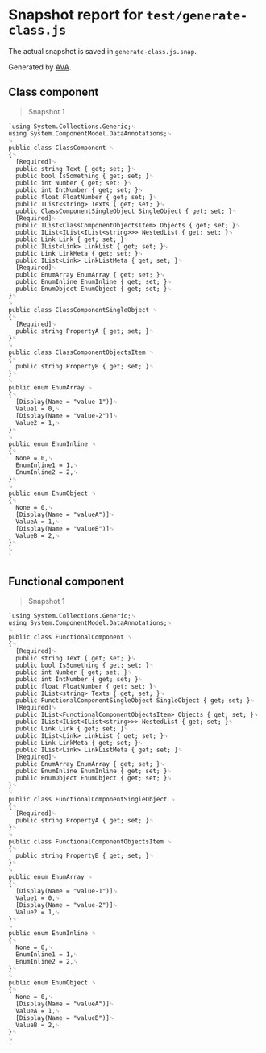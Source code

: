 # Snapshot report for `test/generate-class.js`

The actual snapshot is saved in `generate-class.js.snap`.

Generated by [AVA](https://ava.li).

## Class component

> Snapshot 1

    `using System.Collections.Generic;␊
    using System.ComponentModel.DataAnnotations;␊
    ␊
    public class ClassComponent ␊
    {␊
      [Required]␊
      public string Text { get; set; }␊
      public bool IsSomething { get; set; }␊
      public int Number { get; set; }␊
      public int IntNumber { get; set; }␊
      public float FloatNumber { get; set; }␊
      public IList<string> Texts { get; set; }␊
      public ClassComponentSingleObject SingleObject { get; set; }␊
      [Required]␊
      public IList<ClassComponentObjectsItem> Objects { get; set; }␊
      public IList<IList<IList<string>>> NestedList { get; set; }␊
      public Link Link { get; set; }␊
      public IList<Link> LinkList { get; set; }␊
      public Link LinkMeta { get; set; }␊
      public IList<Link> LinkListMeta { get; set; }␊
      [Required]␊
      public EnumArray EnumArray { get; set; }␊
      public EnumInline EnumInline { get; set; }␊
      public EnumObject EnumObject { get; set; }␊
    }␊
    ␊
    public class ClassComponentSingleObject ␊
    {␊
      [Required]␊
      public string PropertyA { get; set; }␊
    }␊
    ␊
    public class ClassComponentObjectsItem ␊
    {␊
      public string PropertyB { get; set; }␊
    }␊
    ␊
    public enum EnumArray ␊
    {␊
      [Display(Name = "value-1")]␊
      Value1 = 0,␊
      [Display(Name = "value-2")]␊
      Value2 = 1,␊
    }␊
    ␊
    public enum EnumInline ␊
    {␊
      None = 0,␊
      EnumInline1 = 1,␊
      EnumInline2 = 2,␊
    }␊
    ␊
    public enum EnumObject ␊
    {␊
      None = 0,␊
      [Display(Name = "valueA")]␊
      ValueA = 1,␊
      [Display(Name = "valueB")]␊
      ValueB = 2,␊
    }␊
    ␊
    `

## Functional component

> Snapshot 1

    `using System.Collections.Generic;␊
    using System.ComponentModel.DataAnnotations;␊
    ␊
    public class FunctionalComponent ␊
    {␊
      [Required]␊
      public string Text { get; set; }␊
      public bool IsSomething { get; set; }␊
      public int Number { get; set; }␊
      public int IntNumber { get; set; }␊
      public float FloatNumber { get; set; }␊
      public IList<string> Texts { get; set; }␊
      public FunctionalComponentSingleObject SingleObject { get; set; }␊
      [Required]␊
      public IList<FunctionalComponentObjectsItem> Objects { get; set; }␊
      public IList<IList<IList<string>>> NestedList { get; set; }␊
      public Link Link { get; set; }␊
      public IList<Link> LinkList { get; set; }␊
      public Link LinkMeta { get; set; }␊
      public IList<Link> LinkListMeta { get; set; }␊
      [Required]␊
      public EnumArray EnumArray { get; set; }␊
      public EnumInline EnumInline { get; set; }␊
      public EnumObject EnumObject { get; set; }␊
    }␊
    ␊
    public class FunctionalComponentSingleObject ␊
    {␊
      [Required]␊
      public string PropertyA { get; set; }␊
    }␊
    ␊
    public class FunctionalComponentObjectsItem ␊
    {␊
      public string PropertyB { get; set; }␊
    }␊
    ␊
    public enum EnumArray ␊
    {␊
      [Display(Name = "value-1")]␊
      Value1 = 0,␊
      [Display(Name = "value-2")]␊
      Value2 = 1,␊
    }␊
    ␊
    public enum EnumInline ␊
    {␊
      None = 0,␊
      EnumInline1 = 1,␊
      EnumInline2 = 2,␊
    }␊
    ␊
    public enum EnumObject ␊
    {␊
      None = 0,␊
      [Display(Name = "valueA")]␊
      ValueA = 1,␊
      [Display(Name = "valueB")]␊
      ValueB = 2,␊
    }␊
    ␊
    `
